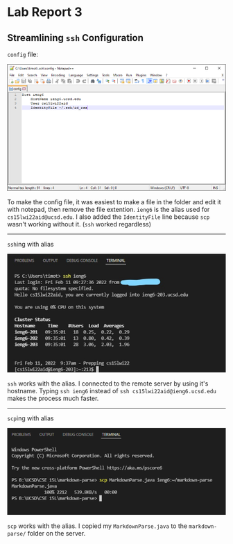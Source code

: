 # Lab Report 3

## Streamlining `ssh` Configuration

`config` file:

![Image](report-3\1.png)

To make the config file, it was easiest to make a file in the folder and edit it with notepad, then remove the file extention. `ieng6` is the alias used for `cs15lwi22aid@ucsd.edu`. I also added the `IdentityFile` line because `scp` wasn't working without it. (`ssh` worked regardless)

---

`ssh`ing with alias

![Image](report-3\2.jpg)

`ssh` works with the alias. I connected to the remote server by using it's hostname. Typing `ssh ieng6` instead of `ssh cs15lwi22aid@ieng6.ucsd.edu` makes the process much faster.

---

`scp`ing with alias

![Image](report-3\3.png)

`scp` works with the alias. I copied my `MarkdownParse.java` to the `markdown-parse/` folder on the server.